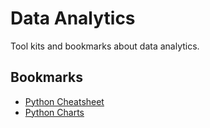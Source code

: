 # Data Analytics

Tool kits and bookmarks about data analytics.

## Bookmarks

- [Python Cheatsheet](https://www.pythoncheatsheet.org)
- [Python Charts](https://python-charts.com)